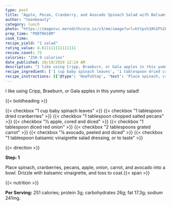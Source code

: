 ```yaml
---
type: post
title: "Apple, Pecan, Cranberry, and Avocado Spinach Salad with Balsamic Dressing"
author: "teenbeauty"
category: lunch
photo: "https://imagesvc.meredithcorp.io/v3/mm/image?url=https%3A%2F%2Fimages.media-allrecipes.com%2Fuserphotos%2F289127.jpg"
prep_time: "P0DT0H10M"
cook_time: 
recipe_yield: "1 salad"
rating_value: 4.611111111111111
review_count: 72
calories: "250.9 calories"
date_published: 10/19/2019 12:24 AM
description: "I like using Cripp, Braeburn, or Gala apples in this yummy salad!"
recipe_ingredient: ['1 cup baby spinach leaves', '1 tablespoon dried cranberries', '1 tablespoon chopped salted pecans', '½ apple, cored and diced', '1 tablespoon diced red onion', '2 tablespoons grated carrot', '¼ avocado, peeled and diced', '1 tablespoon balsamic vinaigrette salad dressing, or to taste']
recipe_instructions: [{'@type': 'HowToStep', 'text': 'Place spinach, cranberries, pecans, apple, onion, carrot, and avocado into a bowl. Drizzle with balsamic vinaigrette, and toss to coat.\n'}]
---
```


I like using Cripp, Braeburn, or Gala apples in this yummy salad! 

{{< boldheading >}}

{{< checkbox "1 cup baby spinach leaves" >}}
{{< checkbox "1 tablespoon dried cranberries" >}}
{{< checkbox "1 tablespoon chopped salted pecans" >}}
{{< checkbox "½  apple, cored and diced" >}}
{{< checkbox "1 tablespoon diced red onion" >}}
{{< checkbox "2 tablespoons grated carrot" >}}
{{< checkbox "¼  avocado, peeled and diced" >}}
{{< checkbox "1 tablespoon balsamic vinaigrette salad dressing, or to taste" >}}


{{< direction >}}

**Step: 1**

Place spinach, cranberries, pecans, apple, onion, carrot, and avocado into a bowl. Drizzle with balsamic vinaigrette, and toss to coat.{{< span >}}

{{< nutrition >}}

**Per Serving:** 251 calories; protein 3g; carbohydrates 26g; fat 17.3g; sodium 241mg.